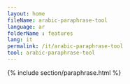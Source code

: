 ```yaml
---
layout: home
fileName: arabic-paraphrase-tool
language: ar
folderName : features
lang: it
permalink: /it/arabic-paraphrase-tool
tool: arabic-paraphrase-tool
---
```

{% include section/paraphrase.html %}